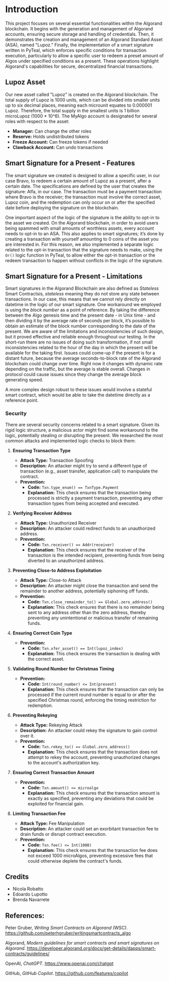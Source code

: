 # Introduction

This project focuses on several essential functionalities within the Algorand blockchain. It begins with the generation and management of Algorand accounts, ensuring secure storage and handling of credentials. Then, it demonstrates the creation and management of an Algorand Standard Asset (ASA), named "Lupoz." Finally, the implementation of a smart signature written in PyTeal, which enforces specific conditions for transaction execution, particularly to allow a specific user to redeem a preset amount of Algos under specified conditions as a present. These operations highlight Algorand's capabilities for secure, decentralized financial transactions.

## Lupoz Asset

Our new asset called "Lupoz" is created on the Algorand blockchain. The total supply of Lupoz is 1000 units, which can be divided into smaller units up to six decimal places, meaning each microunit equates to 0.000001 Lupoz. Therefore, the total supply in the smallest units is 1 billion microLupoz (1000 * 10^6). The MyAlgo account is designated for several roles with respect to the asset:
- **Manager:** Can change the other roles
- **Reserve:** Holds undistributed tokens
- **Freeze Account:** Can freeze tokens if needed
- **Clawback Account:** Can undo transactions

## Smart Signature for a Present - Features

The smart signature we created is designed to allow a specific user, in our case Bravo, to redeem a certain amount of Lupoz as a present, after a certain date. The specifications are defined by the user that creates the signature: Alfa, in our case. The transaction must be a payment transaction where Bravo is the receiver; the transaction must involve the correct asset, Lupoz coin, and the redemption can only occur on or after the specified date before deploying the signature on the blockchain.

One important aspect of the logic of the signature is the ability to opt-in to the asset we created. On the Algorand blockchain, in order to avoid users being spammed with small amounts of worthless assets, every account needs to opt-in to an ASA. This also applies to smart signatures; it’s done by creating a transaction with yourself amounting to 0 coins of the asset you are interested in. For this reason, we also implemented a separate logic related to the opt-in transaction that the signature needs to make, using the `Or()` logic function in PyTeal, to allow either the opt-in transaction or the redeem transaction to happen without conflicts in the logic of the signature.

## Smart Signature for a Present - Limitations

Smart signatures in the Algorand Blockchain are also defined as *Stateless* Smart Contractsis, *stateless* meaning they do not store any state between transactions. In our case, this means that we cannot rely directly on datetime in the logic of our smart signature. One workaround we employed is using the *block number* as a point of reference. By taking the difference between the Algo genesis time and the present date - in Unix time - and then dividing it by the average rate of seconds per block, it’s possible to obtain an estimate of the block number corresponding to the date of the present. We are aware of the limitations and inconsistencies of such design, but it proved effective and reliable enough throughout our testing. 
 In the short-run there are no issues of doing such transformation, if not small inconsistencies related to the hour of the day in which the present will be available for the taking first. Issues could come-up if the present is for a distant future, because the average seconds-to-block rate of the Algorand blockchain could change over time. Right now it changes with dynamic rate depending on the traffic, but the average is stable overall. Changes in protocol could cause issues since they change the average block generating speed.

 A more complex design robust to these issues would involve a stateful smart contract, which would be able to take the datetime directly as a reference point.

### Security

There are several security concerns related to a smart signature. Given its rigid logic structure, a malicious actor might find some workaround to the logic, potentially stealing or disrupting the present. We researched the most common attacks and implemented logic checks to block them:

1. **Ensuring Transaction Type**
   - **Attack Type:** Transaction Spoofing
   - **Description:** An attacker might try to send a different type of transaction (e.g., asset transfer, application call) to manipulate the contract.
   - **Prevention:**
     - **Code:** `Txn.type_enum() == TxnType.Payment`
     - **Explanation:** This check ensures that the transaction being processed is strictly a payment transaction, preventing any other transaction types from being accepted and executed.

2. **Verifying Receiver Address**
   - **Attack Type:** Unauthorized Receiver
   - **Description:** An attacker could redirect funds to an unauthorized address.
   - **Prevention:**
     - **Code:** `Txn.receiver() == Addr(receiver)`
     - **Explanation:** This check ensures that the receiver of the transaction is the intended recipient, preventing funds from being diverted to an unauthorized address.

3. **Preventing Close-to Address Exploitation**
   - **Attack Type:** Close-to Attack
   - **Description:** An attacker might close the transaction and send the remainder to another address, potentially siphoning off funds.
   - **Prevention:**
     - **Code:** `Txn.close_remainder_to() == Global.zero_address()`
     - **Explanation:** This check ensures that there is no remainder being sent to any address other than the zero address, thereby preventing any unintentional or malicious transfer of remaining funds.

4. **Ensuring Correct Coin Type**
   - **Prevention:**
     - **Code:** `Txn.xfer_asset() == Int(lupoz_index)`
     - **Explanation:** This check ensures the transaction is dealing with the correct asset.

5. **Validating Round Number for Christmas Timing**
   - **Prevention:**
     - **Code:** `Int(round_number) <= Int(present)`
     - **Explanation:** This check ensures that the transaction can only be processed if the current round number is equal to or after the specified Christmas round, enforcing the timing restriction for redemption.

6. **Preventing Rekeying**
   - **Attack Type:** Rekeying Attack
   - **Description:** An attacker could rekey the signature to gain control over it.
   - **Prevention:**
     - **Code:** `Txn.rekey_to() == Global.zero_address()`
     - **Explanation:** This check ensures that the transaction does not attempt to rekey the account, preventing unauthorized changes to the account's authorization key.

7. **Ensuring Correct Transaction Amount**
   - **Prevention:**
     - **Code:** `Txn.amount() <= microalgo`
     - **Explanation:** This check ensures that the transaction amount is exactly as specified, preventing any deviations that could be exploited for financial gain.

8. **Limiting Transaction Fee**
   - **Attack Type:** Fee Manipulation
   - **Description:** An attacker could set an exorbitant transaction fee to drain funds or disrupt contract execution.
   - **Prevention:**
     - **Code:** `Txn.fee() <= Int(1000)`
     - **Explanation:** This check ensures that the transaction fee does not exceed 1000 microAlgos, preventing excessive fees that could otherwise deplete the contract's funds.

## Credits 

- Nicola Robatto
- Edoardo Lupotto
- Brenda Navarrete
  
## References:

Peter Gruber, *Writing Smart Contracts on Algorand (WSC)*. https://github.com/peterhgruber/writingsmartcontracts_algo

Algorand, *Modern guidelines for smart contracts and smart signatures on Algorand*. https://developer.algorand.org/docs/get-details/dapps/smart-contracts/guidelines/

OpenAI, *ChatGPT*. https://www.openai.com/chatgpt

GitHub, *GitHub Copilot*. https://github.com/features/copilot
